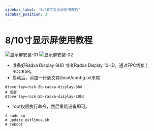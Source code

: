 ```yaml
---
sidebar_label: '8/10寸显示屏使用教程'
sidebar_position: 3
---
```



# 8/10寸显示屏使用教程

![显示屏安装-01](/zh/img/rock5b/display-8hd-01.png)
![显示屏安装-02](/zh/img/rock5b/display-8hd-02.png)
- 准备好Radxa Display 8HD 或者Radxa Display 10HD，通过FPC线接上ROCK5B。
- 启动后，添加一行到文件/boot/config.txt末尾
```
dtoverlay=rock-5b-radxa-display-8hd
# 或者
dtoverlay=rock-5b-radxa-display-10hd
```
- root权限执行命令，然后重启设备即可。
```
$ sudo su
# update_extlinux.sh
# reboot
```
